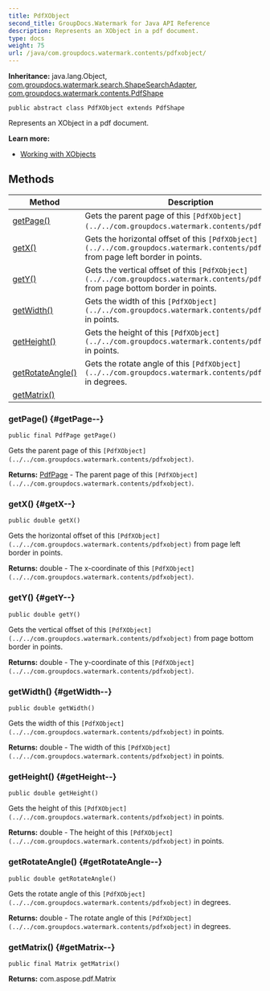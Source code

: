 ```yaml
---
title: PdfXObject
second_title: GroupDocs.Watermark for Java API Reference
description: Represents an XObject in a pdf document.
type: docs
weight: 75
url: /java/com.groupdocs.watermark.contents/pdfxobject/
---
```

**Inheritance:**
java.lang.Object, [com.groupdocs.watermark.search.ShapeSearchAdapter](../../com.groupdocs.watermark.search/shapesearchadapter), [com.groupdocs.watermark.contents.PdfShape](../../com.groupdocs.watermark.contents/pdfshape)
```
public abstract class PdfXObject extends PdfShape
```

Represents an XObject in a pdf document.

**Learn more:**

 *  [Working with XObjects][]


[Working with XObjects]: https://docs.groupdocs.com/display/watermarkjava/Existing+objects+in+PDF+document#ExistingobjectsinPDFdocument-WorkingwithXObjects
## Methods

| Method | Description |
| --- | --- |
| [getPage()](#getPage--) | Gets the parent page of this `[PdfXObject](../../com.groupdocs.watermark.contents/pdfxobject)`. |
| [getX()](#getX--) | Gets the horizontal offset of this `[PdfXObject](../../com.groupdocs.watermark.contents/pdfxobject)` from page left border in points. |
| [getY()](#getY--) | Gets the vertical offset of this `[PdfXObject](../../com.groupdocs.watermark.contents/pdfxobject)` from page bottom border in points. |
| [getWidth()](#getWidth--) | Gets the width of this `[PdfXObject](../../com.groupdocs.watermark.contents/pdfxobject)` in points. |
| [getHeight()](#getHeight--) | Gets the height of this `[PdfXObject](../../com.groupdocs.watermark.contents/pdfxobject)` in points. |
| [getRotateAngle()](#getRotateAngle--) | Gets the rotate angle of this `[PdfXObject](../../com.groupdocs.watermark.contents/pdfxobject)` in degrees. |
| [getMatrix()](#getMatrix--) |  |
### getPage() {#getPage--}
```
public final PdfPage getPage()
```


Gets the parent page of this `[PdfXObject](../../com.groupdocs.watermark.contents/pdfxobject)`.

**Returns:**
[PdfPage](../../com.groupdocs.watermark.contents/pdfpage) - The parent page of this `[PdfXObject](../../com.groupdocs.watermark.contents/pdfxobject)`.
### getX() {#getX--}
```
public double getX()
```


Gets the horizontal offset of this `[PdfXObject](../../com.groupdocs.watermark.contents/pdfxobject)` from page left border in points.

**Returns:**
double - The x-coordinate of this `[PdfXObject](../../com.groupdocs.watermark.contents/pdfxobject)`.
### getY() {#getY--}
```
public double getY()
```


Gets the vertical offset of this `[PdfXObject](../../com.groupdocs.watermark.contents/pdfxobject)` from page bottom border in points.

**Returns:**
double - The y-coordinate of this `[PdfXObject](../../com.groupdocs.watermark.contents/pdfxobject)`.
### getWidth() {#getWidth--}
```
public double getWidth()
```


Gets the width of this `[PdfXObject](../../com.groupdocs.watermark.contents/pdfxobject)` in points.

**Returns:**
double - The width of this `[PdfXObject](../../com.groupdocs.watermark.contents/pdfxobject)` in points.
### getHeight() {#getHeight--}
```
public double getHeight()
```


Gets the height of this `[PdfXObject](../../com.groupdocs.watermark.contents/pdfxobject)` in points.

**Returns:**
double - The height of this `[PdfXObject](../../com.groupdocs.watermark.contents/pdfxobject)` in points.
### getRotateAngle() {#getRotateAngle--}
```
public double getRotateAngle()
```


Gets the rotate angle of this `[PdfXObject](../../com.groupdocs.watermark.contents/pdfxobject)` in degrees.

**Returns:**
double - The rotate angle of this `[PdfXObject](../../com.groupdocs.watermark.contents/pdfxobject)` in degrees.
### getMatrix() {#getMatrix--}
```
public final Matrix getMatrix()
```




**Returns:**
com.aspose.pdf.Matrix
